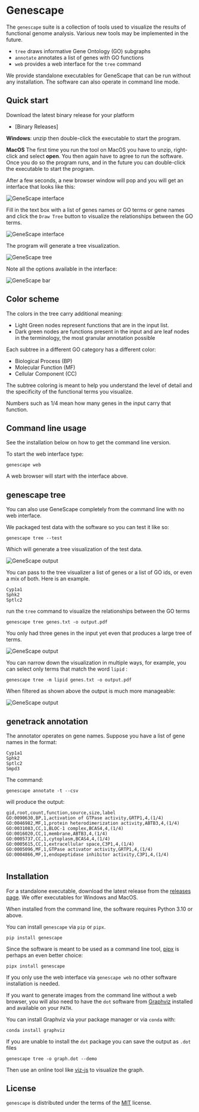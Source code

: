 # Genescape

The `genescape` suite is a collection of tools used to visualize the results of functional genome analysis. Various new tools may be implemented in the future.

* `tree` draws informative Gene Ontology (GO) subgraphs
* `annotate` annotates a list of genes with GO functions
* `web` provides a web interface for the `tree` command

We provide standalone executables for GeneScape that can be run  without any installation. The software can also operate in command line mode.

## Quick start

Download the latest binary release for your platform

* [Binary Releases]

[release]: https://github.com/ialbert/genescape-central/releases

**Windows**: unzip then double-click the executable to start the program.

**MacOS** The first time you run the tool on MacOS you have to unzip, right-click and select **open**. You then again have to agree to run the software. Once you do so the program runs, and in the future you can double-click the executable to start the program.

After a few seconds, a new browser window will pop and you will get an interface that looks like this:

![GeneScape interface](docs/images/interface-empty.png)

Fill in the text box with a list of genes names or GO terms or gene names and click the `Draw Tree` button to visualize the relationships between the GO terms.

![GeneScape interface](docs/images/interface-help.png)

The program will generate a tree visualization.

![GeneScape tree](docs/images/interface-tree.png)

Note all the options available in the interface:

![GeneScape bar](docs/images/interface-bar.png)

## Color scheme

The colors in the tree carry additional meaning:

- Light Green nodes represent functions that are in the input list.
- Dark green nodes are functions present in the input and are leaf nodes in the terminology, the most granular annotation possible 

Each subtree in a different GO category has a different color:
  - Biological Process (BP)
  - Molecular Function (MF)
  - Cellular Component (CC)

The subtree coloring is meant to help you understand the level of detail and the specificity of the functional terms you visualize.

Numbers such as 1/4 mean how many genes in the input carry that function.

## Command line usage

See the installation below on how to get the command line version.

To start the web interface type:

```console
genescape web
```

A web browser will start with the interface above.

## genescape tree

You can also use GeneScape completely from the command line with no web interface.

We packaged test data with the software so you can test it like so:

```console
genescape tree --test
```

Which will generate a tree visualization of the test data.

![GeneScape output](docs/images/genescape-output1.png)

You can pass to the tree visualizer a list of genes or a list of GO ids, or even a mix of both. Here is an example.

```
Cyp1a1
Sphk2
Sptlc2
```

run the `tree` command to visualize the relationships between the GO terms 

```console
genescape tree genes.txt -o output.pdf
```

You only had three genes in the input yet even that produces a large tree of terms.

![GeneScape output](docs/images/genescape-output2.png)

You can narrow down the visualization in multiple ways, for example, you can select only terms that match the word `lipid` :

```console
genescape tree -m lipid genes.txt -o output.pdf
```

When filtered as shown above the output is much more manageable:

![GeneScape output](docs/images/genescape-output3.png)



## genetrack annotation

The annotator operates on gene names. Suppose you have a list of gene names in the format:

```
Cyp1a1
Sphk2
Sptlc2
Smpd3
```

The command:

```console
genescape annotate -t --csv
```

will produce the output:

```
gid,root,count,function,source,size,label
GO:0090630,BP,1,activation of GTPase activity,GRTP1,4,(1/4)
GO:0046982,MF,1,protein heterodimerization activity,ABTB3,4,(1/4)
GO:0031083,CC,1,BLOC-1 complex,BCAS4,4,(1/4)
GO:0016020,CC,1,membrane,ABTB3,4,(1/4)
GO:0005737,CC,1,cytoplasm,BCAS4,4,(1/4)
GO:0005615,CC,1,extracellular space,C3P1,4,(1/4)
GO:0005096,MF,1,GTPase activator activity,GRTP1,4,(1/4)
GO:0004866,MF,1,endopeptidase inhibitor activity,C3P1,4,(1/4)
```


#
## Installation

For a standalone executable, download the latest release from the [releases page][release]. We offer executables for Windows and MacOS.

[release]: ...

When installed from the command line, the software requires Python 3.10 or above. 

You can install `genescape` via `pip` or `pipx`.

```console
pip install genescape
```

Since the software is meant to be used as a command line tool, [pipx][pipx] is perhaps an even better choice:

```console
pipx install genescape
```

If you only use the web interface via `genescape web` no other software installation is needed.

If you want to generate images from the command line without a web browser, you will also need to have the `dot` software from [Graphviz](https://graphviz.org/) installed and available on your `PATH`. 

You can install Graphviz via your package manager or via `conda` with:

```console  
conda install graphviz
```

[pipx]: https://pipx.pypa.io/stable/

If you are unable to install the `dot` package you can save the output as `.dot` files 

```console
genescape tree -o graph.dot --demo
```

Then use an online tool like [viz-js](http://viz-js.com/) to visualize the graph.

## License

`genescape` is distributed under the terms of the [MIT](https://spdx.org/licenses/MIT.html) license.
